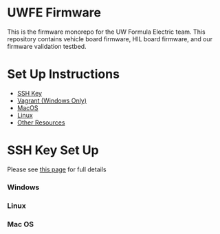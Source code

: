 # UWFE Firmware

This is the firmware monorepo for the UW Formula Electric team. This repository contains vehicle board firmware, HIL board firmware, and our firmware validation testbed.

# Set Up Instructions
- [SSH Key](#ssh-key-set-up)
- [Vagrant (Windows Only)](#the-untether-docker-image)
- [MacOS](#the-untether-docker-image)
- [Linux](#the-untether-docker-image)
- [Other Resources](#pther-resources)

# SSH Key Set Up
Please see [this page](https://docs.github.com/en/authentication/connecting-to-github-with-ssh/adding-a-new-ssh-key-to-your-github-account) for full details

### Windows

### Linux

### Mac OS